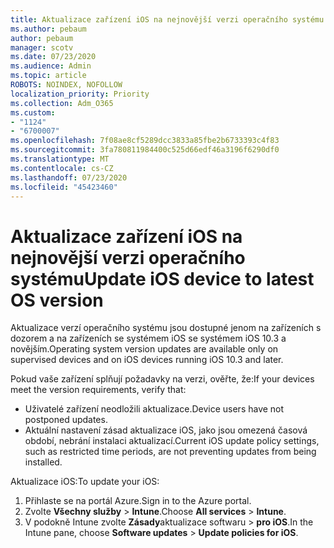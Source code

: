 ```yaml
---
title: Aktualizace zařízení iOS na nejnovější verzi operačního systému
ms.author: pebaum
author: pebaum
manager: scotv
ms.date: 07/23/2020
ms.audience: Admin
ms.topic: article
ROBOTS: NOINDEX, NOFOLLOW
localization_priority: Priority
ms.collection: Adm_O365
ms.custom:
- "1124"
- "6700007"
ms.openlocfilehash: 7f08ae8cf5289dcc3833a85fbe2b6733393c4f83
ms.sourcegitcommit: 3fa780811984400c525d66edf46a3196f6290df0
ms.translationtype: MT
ms.contentlocale: cs-CZ
ms.lasthandoff: 07/23/2020
ms.locfileid: "45423460"
---
```

# <a name="update-ios-device-to-latest-os-version"></a><span data-ttu-id="7177c-102">Aktualizace zařízení iOS na nejnovější verzi operačního systému</span><span class="sxs-lookup"><span data-stu-id="7177c-102">Update iOS device to latest OS version</span></span>

<span data-ttu-id="7177c-103">Aktualizace verzí operačního systému jsou dostupné jenom na zařízeních s dozorem a na zařízeních se systémem iOS se systémem iOS 10.3 a novějším.</span><span class="sxs-lookup"><span data-stu-id="7177c-103">Operating system version updates are available only on supervised devices and on iOS devices running iOS 10.3 and later.</span></span>

<span data-ttu-id="7177c-104">Pokud vaše zařízení splňují požadavky na verzi, ověřte, že:</span><span class="sxs-lookup"><span data-stu-id="7177c-104">If your devices meet the version requirements, verify that:</span></span>  
- <span data-ttu-id="7177c-105">Uživatelé zařízení neodložili aktualizace.</span><span class="sxs-lookup"><span data-stu-id="7177c-105">Device users have not postponed updates.</span></span>  
- <span data-ttu-id="7177c-106">Aktuální nastavení zásad aktualizace iOS, jako jsou omezená časová období, nebrání instalaci aktualizací.</span><span class="sxs-lookup"><span data-stu-id="7177c-106">Current iOS update policy settings, such as restricted time periods, are not preventing updates from being installed.</span></span>

<span data-ttu-id="7177c-107">Aktualizace iOS:</span><span class="sxs-lookup"><span data-stu-id="7177c-107">To update your iOS:</span></span>

1. <span data-ttu-id="7177c-108">Přihlaste se na portál Azure.</span><span class="sxs-lookup"><span data-stu-id="7177c-108">Sign in to the Azure portal.</span></span>
2. <span data-ttu-id="7177c-109">Zvolte **Všechny služby**  >  **Intune**.</span><span class="sxs-lookup"><span data-stu-id="7177c-109">Choose **All services** > **Intune**.</span></span>
3. <span data-ttu-id="7177c-110">V podokně Intune zvolte **Zásady**aktualizace softwaru  >  **pro iOS**.</span><span class="sxs-lookup"><span data-stu-id="7177c-110">In the Intune pane, choose **Software updates** > **Update policies for iOS**.</span></span>